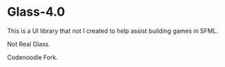 # Glass-4.0
This is a UI library that not I created to help assist building games in SFML.

Not Real Glass.

Codenoodle Fork.
